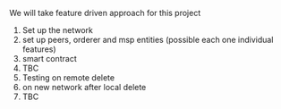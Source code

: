 We will take feature driven approach for this project
1. Set up the network
2. set up peers, orderer and msp entities (possible each one individual features)
3. smart contract
4. TBC
5. Testing on remote delete
7. on new network after local delete
8. TBC
